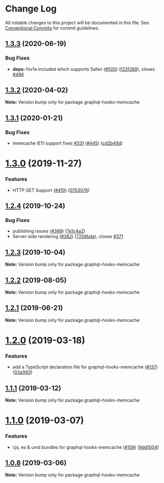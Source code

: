 # Change Log

All notable changes to this project will be documented in this file.
See [Conventional Commits](https://conventionalcommits.org) for commit guidelines.

## [1.3.3](https://github.com/nearform/graphql-hooks/compare/graphql-hooks-memcache@1.3.2...graphql-hooks-memcache@1.3.3) (2020-06-19)


### Bug Fixes

* **deps:** fnv1a included which supports Safari ([#500](https://github.com/nearform/graphql-hooks/issues/500)) ([f22f269](https://github.com/nearform/graphql-hooks/commit/f22f26902aa04a2ca699c6ba1942428f2b5bccb1)), closes [#496](https://github.com/nearform/graphql-hooks/issues/496)





## [1.3.2](https://github.com/nearform/graphql-hooks/compare/graphql-hooks-memcache@1.3.1...graphql-hooks-memcache@1.3.2) (2020-04-02)

**Note:** Version bump only for package graphql-hooks-memcache





## [1.3.1](https://github.com/nearform/graphql-hooks/compare/graphql-hooks-memcache@1.3.0...graphql-hooks-memcache@1.3.1) (2020-01-21)


### Bug Fixes

* memcache IE11 support fixes [#331](https://github.com/nearform/graphql-hooks/issues/331) ([#445](https://github.com/nearform/graphql-hooks/issues/445)) ([cd2b49d](https://github.com/nearform/graphql-hooks/commit/cd2b49d7181ef1899fae1c2e7fa89f9fa4e26a85))





# [1.3.0](https://github.com/nearform/graphql-hooks/compare/graphql-hooks-memcache@1.2.4...graphql-hooks-memcache@1.3.0) (2019-11-27)


### Features

* HTTP GET Support ([#410](https://github.com/nearform/graphql-hooks/issues/410)) ([0703076](https://github.com/nearform/graphql-hooks/commit/0703076f3408dc522c7f16fca52f09d37e0a79b6))





## [1.2.4](https://github.com/nearform/graphql-hooks/compare/graphql-hooks-memcache@1.2.3...graphql-hooks-memcache@1.2.4) (2019-10-24)


### Bug Fixes

* publishing issues ([#389](https://github.com/nearform/graphql-hooks/issues/389)) ([7e1c4a2](https://github.com/nearform/graphql-hooks/commit/7e1c4a2ba8a6c08d09139733b2b897b81374fbac))
* Server-side rendering ([#382](https://github.com/nearform/graphql-hooks/issues/382)) ([7256bde](https://github.com/nearform/graphql-hooks/commit/7256bde4e52fc78479c887c7671eb7fb82cbd0d0)), closes [#371](https://github.com/nearform/graphql-hooks/issues/371)





## [1.2.3](https://github.com/nearform/graphql-hooks/compare/graphql-hooks-memcache@1.2.2...graphql-hooks-memcache@1.2.3) (2019-10-04)

**Note:** Version bump only for package graphql-hooks-memcache





## [1.2.2](https://github.com/nearform/graphql-hooks/compare/graphql-hooks-memcache@1.2.1...graphql-hooks-memcache@1.2.2) (2019-08-05)

**Note:** Version bump only for package graphql-hooks-memcache





## [1.2.1](https://github.com/nearform/graphql-hooks/compare/graphql-hooks-memcache@1.2.0...graphql-hooks-memcache@1.2.1) (2019-06-21)

**Note:** Version bump only for package graphql-hooks-memcache





# [1.2.0](https://github.com/nearform/graphql-hooks/compare/graphql-hooks-memcache@1.1.1...graphql-hooks-memcache@1.2.0) (2019-03-18)


### Features

* add a TypeScript declaration file for graphql-hooks-memcache ([#137](https://github.com/nearform/graphql-hooks/issues/137)) ([03a1f43](https://github.com/nearform/graphql-hooks/commit/03a1f43))





## [1.1.1](https://github.com/nearform/graphql-hooks/compare/graphql-hooks-memcache@1.1.0...graphql-hooks-memcache@1.1.1) (2019-03-12)

**Note:** Version bump only for package graphql-hooks-memcache





# [1.1.0](https://github.com/nearform/graphql-hooks/compare/graphql-hooks-memcache@1.0.8...graphql-hooks-memcache@1.1.0) (2019-03-07)


### Features

* cjs, es & umd bundles for graphql-hooks-memcache ([#109](https://github.com/nearform/graphql-hooks/issues/109)) ([9dd1004](https://github.com/nearform/graphql-hooks/commit/9dd1004))





## [1.0.8](https://github.com/nearform/graphql-hooks/compare/graphql-hooks-memcache@1.0.7...graphql-hooks-memcache@1.0.8) (2019-03-06)

**Note:** Version bump only for package graphql-hooks-memcache
